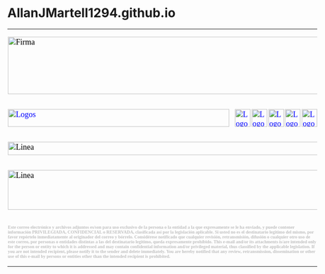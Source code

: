 # AllanJMartell1294.github.io

<div class=WordSection1>
<table class=MsoNormalTable border=0 cellspacing=3 cellpadding=0 width=700 style='width:525.0pt;mso-cellspacing:1.5pt;mso-yfti-tbllook:1184'>
	 
 <tr style='mso-yfti-irow:0;mso-yfti-firstrow:yes;mso-yfti-lastrow:yes'>
  <td colspan="6" style='padding:.75pt .75pt .75pt .75pt'>
	  
  <p class=MsoNormal>
	<span style='font-size:13.5pt;font-family:"Times New Roman",serif;mso-fareast-font-family:"Times New Roman";color:black'>
  <v:shape id="_x0000_i1043" type="#_x0000_t75" alt="Firma" style='width:525pt;height:97.2pt'>
   	<!--Aquí se cargan las imágenes del nombre del propietario de la FIRMA-->
   <v:imagedata src="Firma_Erick_2022_archivos/image001.jpg" o:href="../../../../../../Firma/HTML/Firma.jpg"/>
   <img width=700 height=130 src="Firma_Erick_2022_archivos/image002.jpg" alt=Firma v:shapes="_x0000_i1043">


 <tr style='mso-yfti-irow:0;mso-yfti-firstrow:yes;mso-yfti-lastrow:yes'>
<td style='padding:.75pt .75pt .75pt .75pt'>
  <p class=MsoNormal><span style='font-size:13.5pt;font-family:"Times New Roman",serif;
  mso-fareast-font-family:"Times New Roman";color:black'><a
  href="https://www.excelform.mx/"><span style='color:blue;text-decoration:
  none;text-underline:none'><!--[if gte vml 1]><v:shape id="_x0000_i1044"
   type="#_x0000_t75" alt="Logos" href="https://www.excelform.mx/" style='width:375pt;
   height:30pt' o:button="t">
	<!--Aquí se carga la imagen para ingresar a EXCELFORM.COM-->
   <v href="https://www.dropbox.com/s/aign9n93dnkfapg/image003.jpg?raw=1">
  </v:shape><![endif]--><span style='mso-ignore:vglayout'><img src="https://www.dropbox.com/s/aign9n93dnkfapg/image003.jpg?raw=1"
  border=0 width=500 height=40 alt=Logos v:shapes="_x0000_i1044"></span></span></a><o:p></o:p></span></p>
  </td>
	 
  <td style='padding:.75pt .75pt .75pt .75pt'>
  <p class=MsoNormal><span style='font-size:13.5pt;font-family:"Times New Roman",serif;
  mso-fareast-font-family:"Times New Roman";color:black'><a
  href="https://www.facebook.com/ExcelFormMX"><span style='color:blue;
  text-decoration:none;text-underline:none'><!--[if gte vml 1]><v:shape id="_x0000_i1045"
   type="#_x0000_t75" alt="Logos" href="https://www.facebook.com/ExcelFormMX"
   style='width:26.4pt;height:30pt' o:button="t">

	<!--Aquí se carga la imagen para ingresar a FACEBOOK-->
   <v href="https://www.dropbox.com/s/mw0kjvg9516hhmh/image005.png?raw=1">
  </v:shape><![endif]--><span style='mso-ignore:vglayout'><img
  border=0 width=35 height=40 src="https://www.dropbox.com/s/mw0kjvg9516hhmh/image005.png?raw=1"
  alt=Logos v:shapes="_x0000_i1045"></span></span></a><o:p></o:p></span></p>
  </td>
	 
  <td style='padding:.75pt .75pt .75pt .75pt'>
  <p class=MsoNormal><span style='font-size:13.5pt;font-family:"Times New Roman",serif;
  mso-fareast-font-family:"Times New Roman";color:black'><a
  href="https://twitter.com/ExcelForm_GL"><span style='color:blue;text-decoration:
  none;text-underline:none'><!--[if gte vml 1]><v:shape id="_x0000_i1046"
   type="#_x0000_t75" alt="Logos" href="https://twitter.com/ExcelForm_GL"
   style='width:26.4pt;height:30pt' o:button="t">
	<!--Aquí se carga la imagen para ingresar a TWITTER-->
   <v href="https://www.dropbox.com/s/njl9jmcujlbbrtx/image007.png?raw=1">
  </v:shape><![endif]--><span style='mso-ignore:vglayout'><img
  border=0 width=35 height=40 src="https://www.dropbox.com/s/njl9jmcujlbbrtx/image007.png?raw=1"
  alt=Logos v:shapes="_x0000_i1046"></span></span></a><o:p></o:p></span></p>
  </td>
  <td style='padding:.75pt .75pt .75pt .75pt'>
  <p class=MsoNormal><span style='font-size:13.5pt;font-family:"Times New Roman",serif;
  mso-fareast-font-family:"Times New Roman";color:black'><a
  href="https://www.instagram.com/excelformmx/"><span style='color:blue;
  text-decoration:none;text-underline:none'><!--[if gte vml 1]><v:shape id="_x0000_i1047"
   type="#_x0000_t75" alt="Logos"
   href="https://www.instagram.com/excelformmx/" style='width:26.4pt;height:30pt'
   o:button="t">
	<!--Aquí se carga la imagen para ingresar a INSTAGRAM-->
   <v href="https://www.dropbox.com/s/q4rw60wkzfxadf8/image009.png?raw=1">
  </v:shape><![endif]--><span style='mso-ignore:vglayout'><img
  border=0 width=35 height=40 src="https://www.dropbox.com/s/q4rw60wkzfxadf8/image009.png?raw=1"
  alt=Logos v:shapes="_x0000_i1047"></span></span></a><o:p></o:p></span></p>
  </td>
  <td style='padding:.75pt .75pt .75pt .75pt'>
  <p class=MsoNormal><span style='font-size:13.5pt;font-family:"Times New Roman",serif;
  mso-fareast-font-family:"Times New Roman";color:black'><a
  href="https://www.linkedin.com/company/excelform/"><span style='color:blue;
  text-decoration:none;text-underline:none'><!--[if gte vml 1]><v:shape id="_x0000_i1048"
   type="#_x0000_t75" alt="Logos"
   href="https://www.linkedin.com/company/excelform/" style='width:26.4pt;
   height:30pt' o:button="t">
	<!--Aquí se carga la imagen para ingresar a LINKEDIN-->
   <v href="https://www.dropbox.com/s/cf3llc5h9pnm3mp/image011.png?raw=1">
  </v:shape><![endif]--><span style='mso-ignore:vglayout'><img
  border=0 width=35 height=40 src="https://www.dropbox.com/s/cf3llc5h9pnm3mp/image011.png?raw=1"
  alt=Logos v:shapes="_x0000_i1048"></span></span></a><o:p></o:p></span></p>
  </td>
  <td style='padding:.75pt .75pt .75pt .75pt'>
  <p class=MsoNormal><span style='font-size:13.5pt;font-family:"Times New Roman",serif;
  mso-fareast-font-family:"Times New Roman";color:black'><a
  href="https://www.youtube.com/channel/UCDW0yZ_W-Z7VBCEYZwaTsdg"><span
  style='color:blue;text-decoration:none;text-underline:none'><!--[if gte vml 1]><v:shape
   id="_x0000_i1049" type="#_x0000_t75" alt="Logos"
   href="https://www.youtube.com/channel/UCDW0yZ_W-Z7VBCEYZwaTsdg" style='width:26.4pt;
   height:30pt' o:button="t">
	<!--Aquí se carga la imagen para ingresar a YOUTUBE-->
   <v href="https://www.dropbox.com/s/73ct38vy881l73f/image013.png?raw=1">
  </v:shape><![endif]--><span style='mso-ignore:vglayout'><img
  border=0 width=35 height=40 src="https://www.dropbox.com/s/73ct38vy881l73f/image013.png?raw=1"
  alt=Logos v:shapes="_x0000_i1049"></span></span></a><o:p></o:p></span></p>
  </td>
 </tr>

 <tr style='mso-yfti-irow:0;mso-yfti-firstrow:yes'>
  <td colspan="6" style='padding:.75pt .75pt .75pt .75pt'>
  <p class=MsoNormal><span style='font-size:13.5pt;font-family:"Times New Roman",serif;
  mso-fareast-font-family:"Times New Roman";color:black'><!--[if gte vml 1]><v:shape
   id="_x0000_i1050" type="#_x0000_t75" alt="Linea" style='width:525pt;
   height:22.2pt'>
   <v href="https://www.dropbox.com/s/fqkjziuy0pzva5f/image015.jpg?raw=1">
  </v:shape><![endif]--><img border=0 width=700 height=30
  src="https://www.dropbox.com/s/fqkjziuy0pzva5f/image015.jpg?raw=1" alt=Linea v:shapes="_x0000_i1050"><o:p></o:p></span></p>
  </td>
 </tr>

 <tr style='mso-yfti-irow:2'>
  <td colspan="6" style='padding:.75pt .75pt .75pt .75pt'>
  <p class=MsoNormal><span style='font-size:13.5pt;font-family:"Times New Roman",serif;
  mso-fareast-font-family:"Times New Roman";color:black'><!--[if gte vml 1]><v:shape
   id="_x0000_i1051" type="#_x0000_t75" alt="Linea" style='width:525pt;
   height:67.8pt'>
   <v href="https://www.dropbox.com/s/72ak8o6khpsu4xl/image017.jpg?raw=1">
  </v:shape><![endif]--><img border=0 width=700 height=90
  src="https://www.dropbox.com/s/72ak8o6khpsu4xl/image017.jpg?raw=1" alt=Linea v:shapes="_x0000_i1051"></span></p>
  </td>
 </tr>
	
 <tr style='mso-yfti-irow:3;mso-yfti-lastrow:yes;height:30.0pt'>
  <td colspan="6" style='padding:.75pt .75pt .75pt .75pt;height:30.0pt'>
  <p class=MsoNormal style='mso-margin-top-alt:auto;mso-margin-bottom-alt:auto;
  mso-outline-level:6'><b><span style='font-size:7.5pt;font-family:"Times New Roman",serif;
  mso-fareast-font-family:"Times New Roman";color:silver'>Este correo
  electrónico y archivos adjuntos es/son para uso exclusivo de la persona o la
  entidad a la que expresamente se le ha enviado, y puede contener información
  PRIVILEGIADA, CONFIDENCIAL o RESERVADA, clasificada así por la legislación
  aplicable. Si usted no es el destinatario legitimo del mismo, por favor
  repórtelo inmediatamente al originador del correo y bórrelo. Considérese
  notificado que cualquier revisión, retransmisión, difusión o cualquier otro
  uso de este correo, por personas o entidades distintas a las del destinatario
  legitimo, queda expresamente prohibido. This e-mail and/or its attachments
  is/are intended only for the person or entity to which it is addressed and
  may contain confidential information and/or privileged material, thus classified
  by the applicable legislation. If you are not intended recipient, please
  notify it to the sender and delete immediately. You are hereby notified that
  any review, retransmission, dissemination or other use of this e-mail by
  persons or entities other than the intended recipient is prohibited.</span></b></p>
  </td>
 </tr>


